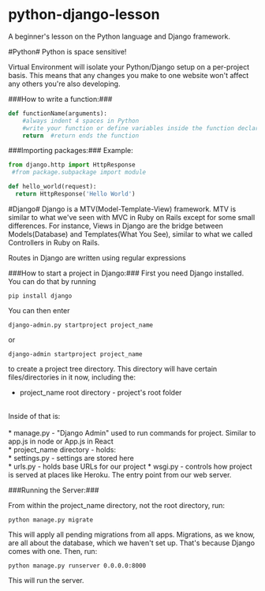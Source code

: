 # python-django-lesson
A beginner's lesson on the Python language and Django framework.

#Python#
Python is space sensitive!

Virtual Environment will isolate your Python/Django setup on a per-project basis. This means that any changes you make to one website won't affect any others you're also developing.

###How to write a function:###
```python
def functionName(arguments):
    #always indent 4 spaces in Python
    #write your function or define variables inside the function declaration
    return  #return ends the function
```

###Importing packages:###
Example:
```python
from django.http import HttpResponse
 #from package.subpackage import module 

def hello_world(request):
  return HttpResponse('Hello World')
```


#Django#
Django is a MTV(Model-Template-View) framework. MTV is similar to what we've seen with MVC in Ruby on Rails except for some small differences. For instance, Views in Django are the bridge between Models(Database) and Templates(What You See), similar to what we called Controllers in Ruby on Rails.

Routes in Django are written using regular expressions

###How to start a project in Django:###
First you need Django installed. You can do that by running
```
pip install django
```
You can then enter
```
django-admin.py startproject project_name 
```
or 
```
django-admin startproject project_name
```
to create a project tree directory. This directory will have certain files/directories in it now, including the: <br>
* project_name root directory - project's root folder<br>
<br>
Inside of that is:<br>
<br>
* manage.py - "Django Admin" used to run commands for project. Similar to app.js in node or App.js in React<br>
* project_name directory - holds: <br> 
    * settings.py - settings are stored here<br>
    * urls.py - holds base URLs for our project
    * wsgi.py - controls how project is served at places like Heroku. The entry point from our web server.

###Running the Server:###

From within the project_name directory, not the root directory, run: 
```
python manage.py migrate
```
This will apply all pending migrations from all apps. Migrations, as we know, are all about the database, which we haven't set up. That's because Django comes with one. Then, run:
```
python manage.py runserver 0.0.0.0:8000
```
This will run the server.
